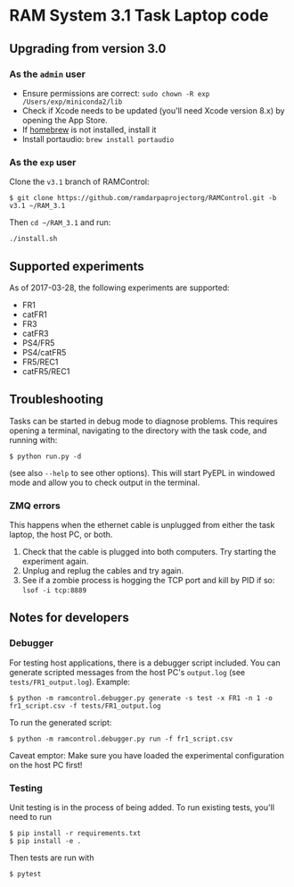 # RAM System 3.1 Task Laptop code

## Upgrading from version 3.0

### As the `admin` user

* Ensure permissions are correct: `sudo chown -R exp /Users/exp/miniconda2/lib`
* Check if Xcode needs to be updated (you'll need Xcode version 8.x) by opening
  the App Store.
* If [homebrew](https://brew.sh/) is not installed, install it
* Install portaudio: `brew install portaudio`

### As the `exp` user

Clone the `v3.1` branch of RAMControl:

```
$ git clone https://github.com/ramdarpaprojectorg/RAMControl.git -b v3.1 ~/RAM_3.1
```

Then `cd ~/RAM_3.1` and run:

```
./install.sh
```

## Supported experiments

As of 2017-03-28, the following experiments are supported:

* FR1
* catFR1
* FR3
* catFR3
* PS4/FR5
* PS4/catFR5
* FR5/REC1
* catFR5/REC1

## Troubleshooting

Tasks can be started in debug mode to diagnose problems. This requires opening
a terminal, navigating to the directory with the task code, and running with:

```
$ python run.py -d
```

(see also `--help` to see other options). This will start PyEPL in windowed
mode and allow you to check output in the terminal.

### ZMQ errors

This happens when the ethernet cable is unplugged from either the task laptop,
the host PC, or both.

1. Check that the cable is plugged into both computers. Try starting the
   experiment again.
2. Unplug and replug the cables and try again.
3. See if a zombie process is hogging the TCP port and kill by PID if so:
   `lsof -i tcp:8889`

## Notes for developers

### Debugger

For testing host applications, there is a debugger script included. You can
generate scripted messages from the host PC's `output.log`
(see `tests/FR1_output.log`). Example:

```
$ python -m ramcontrol.debugger.py generate -s test -x FR1 -n 1 -o fr1_script.csv -f tests/FR1_output.log
```

To run the generated script:

```
$ python -m ramcontrol.debugger.py run -f fr1_script.csv
```

Caveat emptor: Make sure you have loaded the experimental configuration on the
host PC first!

### Testing

Unit testing is in the process of being added. To run existing tests, you'll
need to run

```
$ pip install -r requirements.txt
$ pip install -e .
```

Then tests are run with

```
$ pytest
```
